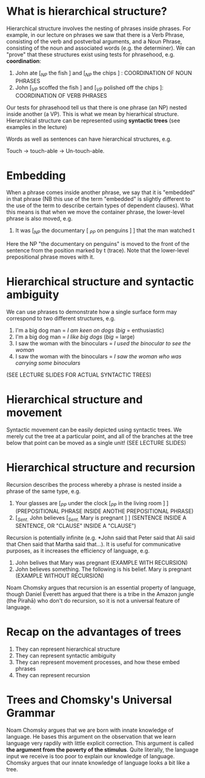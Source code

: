 # What is hierarchical structure?

Hierarchical structure involves the nesting of phrases inside phrases. For example, in our lecture on phrases we saw that there is a Verb Phrase, consisting of the verb and postverbal arguments, and a Noun Phrase, consisting of the noun and associated words (e.g. the determiner). We can "prove" that these structures exist using tests for phrasehood, e.g. **coordination**:

1. John ate $[_{NP}$ the fish $]$ and $[_{NP}$ the chips $]$ : COORDINATION OF NOUN PHRASES
2. John $[_{VP}$ scoffed the fish $]$ and $[_{VP}$ polished off the chips $]$: COORDINATION OF VERB PHRASES

Our tests for phrasehood tell us that there is one phrase (an NP) nested inside another (a VP). This is what we mean by hierarhical structure. Hierarchical structure can be represented using **syntactic trees** (see examples in the lecture)

Words as well as sentences can have hierarchical structures, e.g.

Touch -> touch-able -> Un-touch-able.

# Embedding

When a phrase comes inside another phrase, we say that it is "embedded" in that phrase (NB this use of the term "embedded" is slightly different to the use of the term to describe certain types of dependent clauses). What this means is that when we move the container phrase, the lower-level phrase is also moved, e.g.

1. It was [$_{NP}$ the documentary [ $_{PP}$ on penguins ] ] that the man watched t

Here the NP "the documentary on penguins" is moved to the front of the sentence from the position marked by t (trace). Note that the lower-level prepositional phrase moves with it.

# Hierarchical structure and syntactic ambiguity

We can use phrases to demonstrate how a single surface form may correspond to two different structures, e.g.

1. I'm a big dog man  = *I am keen on dogs* (*big* = enthusiastic)
2. I'm a big dog man = *I like big dogs* (*big* = large)
3. I saw the woman with the binoculars = *I used the binocular to see the woman*
4. I saw the woman with the binoculars = *I saw the woman who was carrying some binoculars*

(SEE LECTURE SLIDES FOR ACTUAL SYNTACTIC TREES)

# Hierarchical structure and movement

Syntactic movement can be easily depicted using syntactic trees. We merely cut the tree at a particular point, and all of the branches at the tree below that point can be moved as a single unit! (SEE LECTURE SLIDES)

# Hierarchical structure and recursion

Recursion describes the process whereby a phrase is nested inside a phrase of the same type, e.g.

1. Your glasses are $[_{PP}$ under the clock $[_{PP}$ in the living room $]$ $]$ (PREPOSITIONAL PHRASE INSIDE ANOTHE PREPOSITIONAL PHRASE)
2. $[_{Sent.}$ John believes $[_{Sent.}$ Mary is pregnant $]$ $]$ (SENTENCE INSIDE A SENTENCE, OR "CLAUSE" INSIDE A "CLAUSE")

Recursion is potentially infinite (e.g. *John said that Peter said that Ali said that Chen said that Martha said that…). It is useful for communicative purposes, as it increases the efficiency of language, e.g.

1. John belives that Mary was pregnant (EXAMPLE WITH RECURSION)
2. John believes something. The following is his belief. Mary is pregnant (EXAMPLE WITHOUT RECURSION)

Noam Chomsky argues that recursion is an essential property of language, though Daniel Everett has argued that there is a tribe in the Amazon jungle (the Pirahā) who don't do recursion, so it is not a universal feature of language.

# Recap on the advantages of trees

1. They can represent hierarchical structure
2. They can represent syntactic ambiguity
3. They can represent movement processes, and how these embed phrases
4. They can represent recursion

# Trees and Chomsky's Universal Grammar

Noam Chomsky argues that we are born with innate knowledge of language. He bases this argument on the observation that we learn language very rapdily with little explicit correction. This argument is called **the argument from the poverty of the stimulus**. Quite literally, the language input we receive is too poor to explain our knowledge of language. Chomsky argues that our innate knowledge of language looks a bit like a tree.